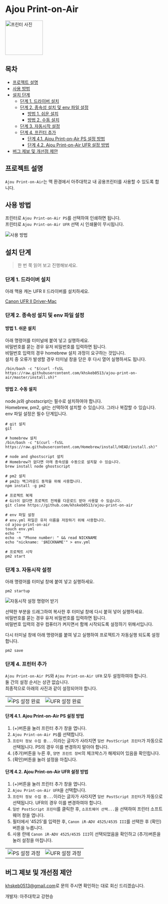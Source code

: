 # Ajou Print-on-Air

<img style="vertical-align: middle" src="images/printer.png" alt="프린터 사진" width="120" height="110">

## 목차

- [프로젝트 설명](#intro)
- [사용 방법](#how-to-use)
- [설치 단계](#how-to-install)
  - [단계 1. 드라이버 설치](#install-driver)
  - [단계 2. 종속성 설치 및 env 파일 설정](#install-dependencies)
    - [방법 1. 쉬운 설치](#easy-install)
    - [방법 2. 수동 설치](#manual-install)
  - [단계 3. 자동시작 설정](#set-auto-launch)
  - [단계 4. 프린터 추가](#add-printer-setting)
    - [단계 4.1. Ajou Print-on-Air PS 설정 방법](#ps-ipp-add)
    - [단계 4.2. Ajou Print-on-Air UFR 설정 방법](#ufr-ipp-add)
- [버그 제보 및 개선점 제안](#contact-info)

<a id="intro" />

## 프로젝트 설명

`Ajou Print-on-Air`는 맥 환경에서 아주대학교 내 공용프린터를 사용할 수 있도록 합니다.

<a id="how-to-use" />

## 사용 방법

프린터로 `Ajou Print-on-Air PS`를 선택하여 인쇄하면 됩니다.<br>
프린터로 `Ajou Print-on-Air UFR` 선택 시 인쇄물이 무시됩니다.

<img src="images/how-to-use.png" alt="사용 방법">

<a id="how-to-install" />

## 설치 단계

> 한 번 쭉 읽어 보고 진행해보세요.

<a id="install-driver" />

### 단계 1. 드라이버 설치

아래 맥용 캐논 UFR II 드라이버를 설치하세요.

[Canon UFR II Driver-Mac](https://asia.canon/en/support/0101135101?model=3327C006)

<a id="install-dependencies" />

### 단계 2. 종속성 설치 및 env 파일 설정

<a id="easy-install" />

#### 방법 1. 쉬운 설치

아래 명령어를 터미널에 붙여 넣고 실행하세요.<br>
비밀번호를 묻는 경우 유저 비밀번호를 입력하면 됩니다.<br>
비밀번호 입력의 경우 homebrew 설치 과정이 요구하는 것입니다.<br>
설치 중 오류가 발생할 경우 터미널 창을 닫은 후 다시 열어 실행하셔도 됩니다.

~~~
/bin/bash -c "$(curl -fsSL https://raw.githubusercontent.com/khskeb0513/ajou-print-on-air/master/install.sh)"
~~~

<a id="manual-install" />

#### 방법 2. 수동 설치

node.js와 ghostscript는 필수로 설치하여야 합니다.<br>
Homebrew, pm2, git는 선택하여 설치할 수 있습니다. 그러나 복잡할 수 있습니다.<br>
env 파일 설정은 필수 단계입니다.

~~~
# git 설치
git

# homebrew 설치
/bin/bash -c "$(curl -fsSL https://raw.githubusercontent.com/Homebrew/install/HEAD/install.sh)"

# node and ghostscript 설치
# Homebrew가 없다면 아래 종속성을 수동으로 설치할 수 있습니다.
brew install node ghostscript

# pm2 설치
# pm2는 백그라운드 동작을 위해 사용합니다.
npm install -g pm2

# 프로젝트 복제
# Git이 없다면 프로젝트 전체를 다운로드 받아 사용할 수 있습니다.
git clone https://github.com/khskeb0513/ajou-print-on-air

# env 파일 설정 
# env.yml 파일은 유저 이름을 저장하기 위해 사용합니다.
cd ajou-print-on-air
touch env.yml
echo ""
echo -n "Phone number: " && read NICKNAME
echo "nickname: '$NICKNAME'" > env.yml

# 프로젝트 시작
pm2 start
~~~

<a id="set-auto-launch" />

### 단계 3. 자동시작 설정

아래 명령어를 터미널 창에 붙여 넣고 실행하세요.
~~~
pm2 startup
~~~

<img src="images/fetch-set-startup-2.png" alt="자동시작 설정 명령어 받기">

선택한 부분을 드래그하여 복사한 후 터미널 창에 다시 붙혀 넣어 실행하세요.<br>
비밀번호를 묻는 경우 유저 비밀번호를 입력하면 됩니다.<br>
비밀번호 입력의 경우 컴퓨터가 켜지면서 함께 시작되도록 설정하기 위해서입니다.<br>

다시 터미널 창에 아래 명령어를 붙여 넣고 실행하여 프로젝트가 자동실행 되도록 설정합니다.
~~~
pm2 save
~~~

<a id="add-printer-setting" />

### 단계 4. 프린터 추가

`Ajou Print-on-Air PS`와 `Ajou Print-on-Air UFR` 모두 설정하여야 합니다.<br>
둘 간의 설정 순서는 상관 없습니다.<br>
최종적으로 아래의 사진과 같이 설정되어야 합니다.
<table><tr><td><img src="images/ps-set-finished.png" alt="PS 설정 완료"></td><td><img src="images/ufr-set-finished.png" alt="UFR 설정 완료"></td></tr></table>

<a id="ps-ipp-add" />

#### 단계 4.1. Ajou Print-on-Air PS 설정 방법

1. (+)버튼을 눌러 프린터 추가 창을 엽니다.
2. `Ajou Print-on-Air PS`를 선택합니다.
3. `프린터 정보 수집 중...`이라는 글자가 사라지면 `일반 PostScript 프린터`가 자동으로 선택됩니다. PS의 경우 이를 변경하지 말아야 합니다.
4. (추가)버튼을 누른 후, `양면 프린트 장비`의 체크박스가 해제되어 있음을 확인힙니다.
5. (확인)버튼을 눌러 설정을 마칩니다.

<a id="ufr-ipp-add" />

#### 단계 4.2. Ajou Print-on-Air UFR 설정 방법

1. (+)버튼을 눌러 프린터 추가 창을 엽니다.
2. `Ajou Print-on-Air UFR`을 선택합니다.
3. `프린터 정보 수집 중...`이라는 글자가 사라지면 `일반 PostScript 프린터`가 자동으로 선택됩니다. UFR의 경우 이를 변경하여야 합니다.
4. `일반 PostScript 프린터`를 클릭한 후, `소프트웨어 선택...`을 선택하여 프린터 소프트웨어 창을 엽니다.
5. 필터에서 '4525'를 입력한 후, `Canon iR-ADV 4525/4535 III`를 선택한 후 (확인)버튼을 누릅니다.
6. 사용 란에 `Canon iR-ADV 4525/4535 III`이 선택되었음을 확인하고 (추가)버튼을 눌러 설정을 마칩니다.

<table><tr><td><img src="images/ps-setting.gif" alt="PS 설정 과정"></td><td><img src="images/ufr-setting.gif" alt="UFR 설정 과정"></td></tr></table>

<a id="contact-info" />

## 버그 제보 및 개선점 제안
 
[khskeb0513@gmail.com](mailto:khskeb0513@gmail.com)로 문의 주시면 확인하는 대로 회신 드리겠습니다.
 
개발자: 아주대학교 강현승
